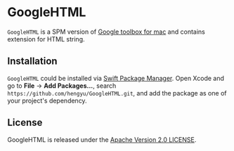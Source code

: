 # GoogleHTML

`GoogleHTML` is a SPM version of [Google toolbox for mac](https://github.com/google/google-toolbox-for-mac) and contains extension for HTML string.

## Installation

`GoogleHTML` could be installed via [Swift Package Manager](https://www.swift.org/package-manager/). Open Xcode and go to **File** -> **Add Packages...**, search `https://github.com/hengyu/GoogleHTML.git`, and add the package as one of your project's dependency.

## License
GoogleHTML is released under the [Apache Version 2.0 LICENSE][1].

[1]:    https://github.com/Hengyu/GoogleHTML/blob/main/LICENSE
